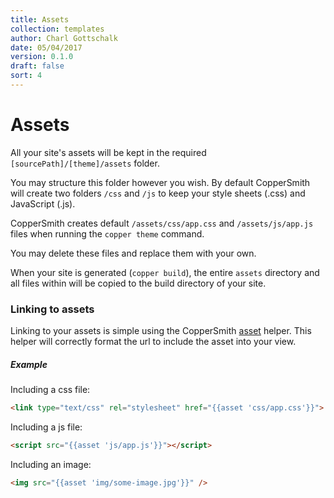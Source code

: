 ```yaml
---
title: Assets
collection: templates
author: Charl Gottschalk
date: 05/04/2017
version: 0.1.0
draft: false
sort: 4
---
```


# Assets

All your site's assets will be kept in the required `[sourcePath]/[theme]/assets` folder. 

You may structure this folder however you wish. By default CopperSmith will create two folders `/css` and `/js` to keep your style sheets (.css) and JavaScript (.js). 

CopperSmith creates default `/assets/css/app.css` and `/assets/js/app.js` files when running the `copper theme` command.

You may delete these files and replace them with your own.

When your site is generated (`copper build`), the entire `assets` directory and all files within will be copied to the build directory of your site.

### Linking to assets

Linking to your assets is simple using the CopperSmith [asset](/coppersmith/templates/helpers/#asset) helper. This helper will correctly format the url to include the asset into your view.

##### Example

Including a css file:

```html
<link type="text/css" rel="stylesheet" href="{{asset 'css/app.css'}}">
```

Including a js file:

```html
<script src="{{asset 'js/app.js'}}"></script>
```

Including an image:

```html
<img src="{{asset 'img/some-image.jpg'}}" />
```